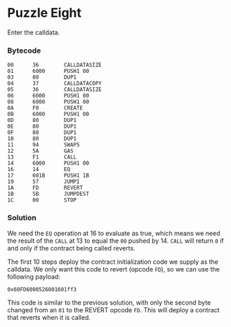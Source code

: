 # Puzzle Eight

Enter the calldata.

### Bytecode

```
00      36        CALLDATASIZE
01      6000      PUSH1 00
03      80        DUP1
04      37        CALLDATACOPY
05      36        CALLDATASIZE
06      6000      PUSH1 00
08      6000      PUSH1 00
0A      F0        CREATE
0B      6000      PUSH1 00
0D      80        DUP1
0E      80        DUP1
0F      80        DUP1
10      80        DUP1
11      94        SWAP5
12      5A        GAS
13      F1        CALL
14      6000      PUSH1 00
16      14        EQ
17      601B      PUSH1 1B
19      57        JUMPI
1A      FD        REVERT
1B      5B        JUMPDEST
1C      00        STOP
```

### Solution

We need the `EQ` operation at 16 to evaluate as true, which means we need the result of the `CALL` at 13 to equal the `00` pushed by 14. `CALL` will return `0` if and only if the contract being called reverts.

The first 10 steps deploy the contract initialization code we supply as the calldata. We only want this code to revert (opcode `FD`), so we can use the following payload:

`0x60FD6000526001601ff3`

This code is similar to the previous solution, with only the second byte changed from an `01` to the REVERT opcode `FD`. This will deploy a contract that reverts when it is called.
